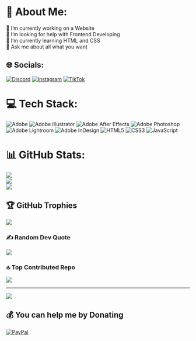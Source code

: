 # 💫 About Me:
🔭 I’m currently working on a Website<br>🤝 I’m looking for help with Frontend Developing<br>🌱 I’m currently learning HTML and CSS<br>💬 Ask me about all what you want


## 🌐 Socials:
[![Discord](https://img.shields.io/badge/Discord-%237289DA.svg?logo=discord&logoColor=white)](https://discord.gg/users/985715162520641596) [![Instagram](https://img.shields.io/badge/Instagram-%23E4405F.svg?logo=Instagram&logoColor=white)](https://instagram.com/https://www.instagram.com/ata01.1/) [![TikTok](https://img.shields.io/badge/TikTok-%23000000.svg?logo=TikTok&logoColor=white)](https://www.tiktok.com/@ata100s)
# 💻 Tech Stack:
![Adobe](https://img.shields.io/badge/adobe-%23FF0000.svg?style=for-the-badge&logo=adobe&logoColor=white) ![Adobe Illustrator](https://img.shields.io/badge/adobe%20illustrator-%23FF9A00.svg?style=for-the-badge&logo=adobe%20illustrator&logoColor=white) ![Adobe After Effects](https://img.shields.io/badge/Adobe%20After%20Effects-9999FF.svg?style=for-the-badge&logo=Adobe%20After%20Effects&logoColor=white) ![Adobe Photoshop](https://img.shields.io/badge/adobe%20photoshop-%2331A8FF.svg?style=for-the-badge&logo=adobe%20photoshop&logoColor=white) ![Adobe Lightroom](https://img.shields.io/badge/Adobe%20Lightroom-31A8FF.svg?style=for-the-badge&logo=Adobe%20Lightroom&logoColor=white) ![Adobe InDesign](https://img.shields.io/badge/Adobe%20InDesign-49021F?style=for-the-badge&logo=adobeindesign&logoColor=FF3366) ![HTML5](https://img.shields.io/badge/html5-%23E34F26.svg?style=for-the-badge&logo=html5&logoColor=white) ![CSS3](https://img.shields.io/badge/css3-%231572B6.svg?style=for-the-badge&logo=css3&logoColor=white) ![JavaScript](https://img.shields.io/badge/javascript-%23323330.svg?style=for-the-badge&logo=javascript&logoColor=%23F7DF1E)
# 📊 GitHub Stats:
![](https://github-readme-stats.vercel.app/api?username=Ata100s&theme=merko&hide_border=false&include_all_commits=false&count_private=false)<br/>
![](https://github-readme-streak-stats.herokuapp.com/?user=Ata100s&theme=merko&hide_border=false)<br/>
![](https://github-readme-stats.vercel.app/api/top-langs/?username=Ata100s&theme=merko&hide_border=false&include_all_commits=false&count_private=false&layout=compact)

## 🏆 GitHub Trophies
![](https://github-profile-trophy.vercel.app/?username=Ata100s&theme=radical&no-frame=false&no-bg=false&margin-w=4)

### ✍️ Random Dev Quote
![](https://quotes-github-readme.vercel.app/api?type=vetical&theme=merko)

### 🔝 Top Contributed Repo
![](https://github-contributor-stats.vercel.app/api?username=Ata100s&limit=5&theme=merko&combine_all_yearly_contributions=true)

---
[![](https://visitcount.itsvg.in/api?id=Ata100s&icon=3&color=0)](https://visitcount.itsvg.in)

  ## 💰 You can help me by Donating
  [![PayPal](https://img.shields.io/badge/PayPal-00457C?style=for-the-badge&logo=paypal&logoColor=white)](https://paypal.me/paypal.me/ata9991) 

<!-- Proudly created with GPRM ( https://gprm.itsvg.in ) -->
